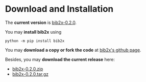 Download and Installation
=========================
The __current version__ is [bib2x-0.2.0](https://github.com/dkrajzew/bib2x/releases/tag/0.2.0).

You may __install bib2x__ using

```console
python -m pip install bib2x
```

You may __download a copy or fork the code__ at [bib2x&apos;s github page](https://github.com/dkrajzew/bib2x).

Besides, you may __download the current release__ here:

* [bib2x-0.2.0.zip](https://github.com/dkrajzew/bib2x/archive/refs/tags/0.2.0.zip)
* [bib2x-0.2.0.tar.gz](https://github.com/dkrajzew/bib2x/archive/refs/tags/0.2.0.tar.gz)

